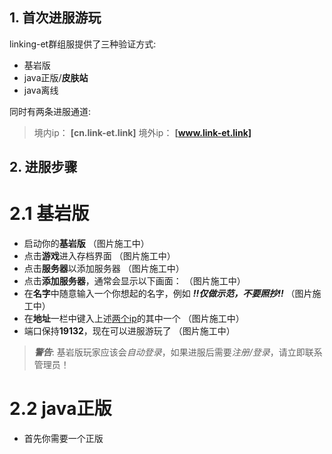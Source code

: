 ## 1. 首次进服游玩
linking-et群组服提供了三种验证方式:

- 基岩版
- java正版/**皮肤站**
- java离线

同时有两条进服通道:

> 境内ip： **[cn.link-et.link]**<a id="jump_1"></a>
> 境外ip： **[www.link-et.link]**

## 2. 进服步骤

# 2.1 基岩版
- 启动你的**基岩版**
（图片施工中）
- 点击**游戏**进入存档界面
（图片施工中）
- 点击**服务器**以添加服务器
（图片施工中）
- 点击**添加服务器**，通常会显示以下画面：
（图片施工中）
- 在**名字**中随意输入一个你想起的名字，例如 ***!!仅做示范，不要照抄!!***
（图片施工中）
- 在**地址**一栏中键入上述[两个ip](#jump_1)的其中一个
（图片施工中）
- 端口保持**19132**，现在可以进服游玩了
（图片施工中）
> ***警告***: 基岩版玩家应该会*自动登录*，如果进服后需要*注册/登录*，请立即联系管理员！

# 2.2 java正版
- 首先你需要一个正版